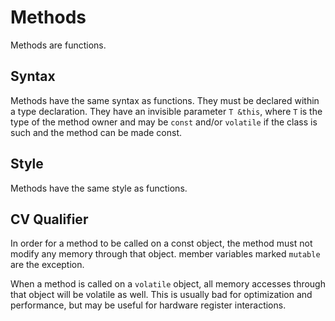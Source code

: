 # Methods

Methods are functions.

## Syntax

Methods have the same syntax as functions.
They must be declared within a type declaration.
They have an invisible parameter `T &this`, where `T` is the type of the method owner
and may be `const` and/or `volatile` if the class is such and the method can be made const.

## Style

Methods have the same style as functions.

## CV Qualifier

In order for a method to be called on a const object, the method must not modify any memory through that object.
member variables marked `mutable` are the exception.

When a method is called on a `volatile` object, all memory accesses through that object will be volatile as well.
This is usually bad for optimization and performance, but may be useful for hardware register interactions.
